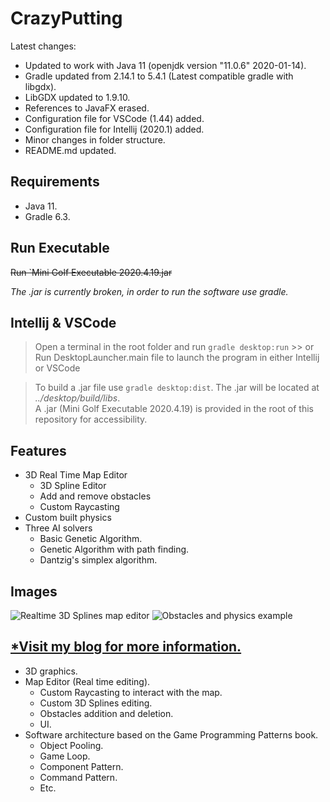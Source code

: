 # CrazyPutting

Latest changes:

- Updated to work with Java 11 (openjdk version "11.0.6" 2020-01-14).
- Gradle updated from 2.14.1 to 5.4.1 (Latest compatible gradle with libgdx).
- LibGDX updated to 1.9.10.
- References to JavaFX erased.
- Configuration file for VSCode (1.44) added.
- Configuration file for Intellij (2020.1) added.
- Minor changes in folder structure. 
- README.md updated.

## Requirements 

- Java 11.
- Gradle 6.3.

## Run Executable

~~Run `Mini Golf Executable 2020.4.19.jar~~


*The .jar is currently broken, in order to run the software use gradle.*

## Intellij & VSCode
> Open a terminal in the root folder and run `gradle desktop:run` 
    >> or Run DesktopLauncher.main file to launch the program in either Intellij or VSCode


> To build a .jar file use  `gradle desktop:dist`. The .jar will be located at *../desktop/build/libs*.  
A .jar (Mini Golf Executable 2020.4.19) is provided in the root of this repository for accessibility. 

## Features
 
- 3D Real Time Map Editor
    - 3D Spline Editor 
    - Add and remove obstacles
    - Custom Raycasting
- Custom built physics
- Three AI solvers
    - Basic Genetic Algorithm.
    - Genetic Algorithm with path finding.
    - Dantzig's simplex algorithm.

## Images


![Realtime 3D Splines map editor](https://raw.githubusercontent.com/Noixas/CrazyPutting/master/gifs/mini-golf-splines.gif)
![Obstacles and physics example](https://raw.githubusercontent.com/Noixas/CrazyPutting/master/gifs/mini-golf-obstacles.gif)

## [*Visit my blog for more information.](https://rodrigochavez.dev/mini-golf-with-3d-splines-and-map-editor/) 

- 3D graphics.
- Map Editor (Real time editing).
    - Custom Raycasting to interact with the map.
    - Custom 3D Splines editing.
    - Obstacles addition and deletion.
    - UI.
- Software architecture based on the Game Programming Patterns book.
    - Object Pooling.
    - Game Loop.
    - Component Pattern.
    - Command Pattern.
    - Etc.



